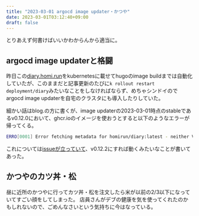 ```yaml
---
title: "2023-03-01 argocd image updater・かつや"
date: 2023-03-01T03:12:40+09:00
draft: false
---
```


とりあえず何書けばいいかわからんから適当に。

## argocd image updaterと格闘
昨日この[diary.homi.run](https://diary.homi.run)をkubernetesに載せてhugoのimage buildまでは自動化していたが、このままだと記事更新のたびに`k rollout restart deployment/diary`みたいなことをしなければならず、めちゃシンドイのでargocd image updaterを自宅のクラスタにも導入したりしていた。

細かい話はblog.の方に書くが、image updaterの2023-03-01時点のstableであるv0.12.0において、ghcr.ioのイメージを使おうとすると以下のようなエラーが帰ってくる。

```bash
ERRO[0001] Error fetching metadata for homirun/diary:latest - neither V1 or V2 or OCI manifest returned by registry: manifest unknown: OCI index found, but Accept header does not support OCI indexes  application=test image_alias= image_name=ghcr.io/homirun/diary registry_url=ghcr.io
```

これについては[issueが立っていて](https://github.com/argoproj-labs/argocd-image-updater/issues/522)、v0.12.2にすれば動くみたいなことが書いてあった。

## かつやのカツ丼・松
昼に近所のかつやに行ってカツ丼・松を注文したら米が以前の2/3以下になっていてすごい顔をしてしまった。
店員さんがデブの健康を気を使ってくれたのかもしれないので、ごめんなさいという気持ちに今はなっている。

